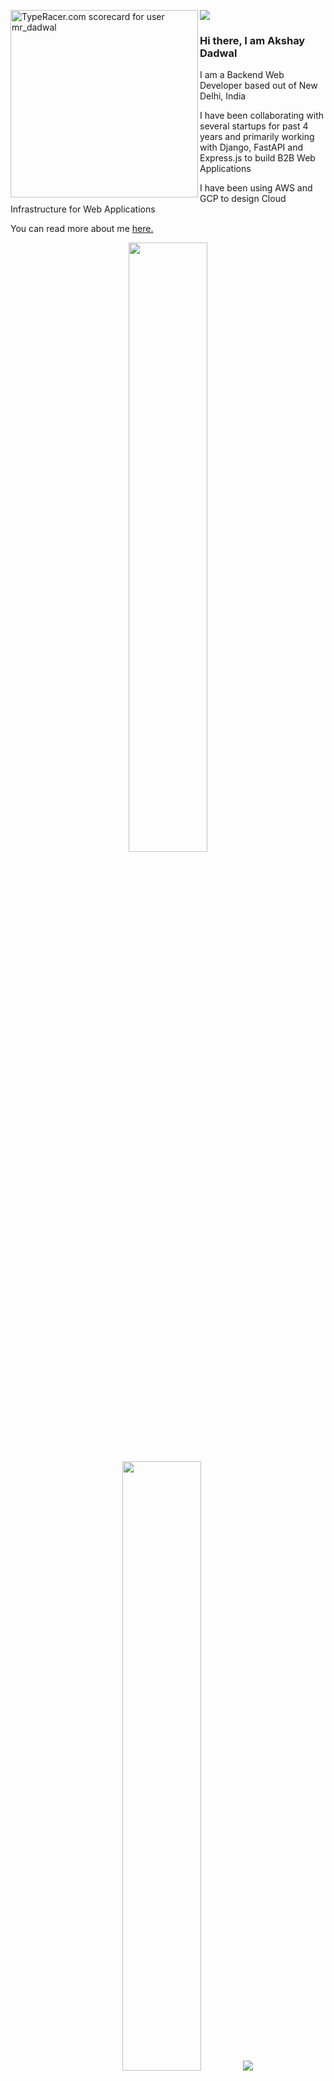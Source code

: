 ![](https://media.giphy.com/media/13GIgrGdslD9oQ/giphy.gif)
<img src="https://data.typeracer.com/misc/badge?user=mr_dadwal" border="0" height="300px" align="left" alt="TypeRacer.com scorecard for user mr_dadwal"/>

### Hi there, I am Akshay Dadwal

I am a Backend Web Developer based out of New Delhi, India

I have been collaborating with several startups for past 4 years and primarily working with Django, FastAPI and Express.js to build B2B Web Applications

I have been using AWS and GCP to design Cloud Infrastructure for Web Applications

You can read more about me [here.](https://dadwalakshay.github.io)

<p align="center">
  <img height="50%" width="auto" src ="https://github-readme-stats.vercel.app/api?username=dadwalakshay&show_icons=true&count_private=true&rank_icon=github&theme=darcula&hide_border=true&hide=issues,contribs&bg_color=00000000">
  <img height="50%" width="auto" src ="https://github-readme-stats.vercel.app/api/top-langs/?username=dadwalakshay&hide_progress=true&theme=darcula&bg_color=00000000&langs_count=6&hide=jupyter%20notebook,tex,css,php&exclude_repo=Pacman-AI">
  <img src ="https://github-readme-streak-stats.herokuapp.com?user=dadwalakshay&theme=darcula&hide_border=true&background=FFFFFF00">
  <br>
  <br>
  <img src="https://img.shields.io/badge/Python-3776AB.svg?style=for-the-badge&logo=Python&logoColor=white">
  <img src="https://img.shields.io/badge/Django-092E20.svg?style=for-the-badge&logo=Django&logoColor=white">
  <img src="https://img.shields.io/badge/PostgreSQL-4169E1.svg?style=for-the-badge&logo=PostgreSQL&logoColor=white">
</p>
